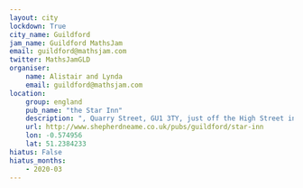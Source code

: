 ```yaml
---
layout: city                                           
lockdown: True
city_name: Guildford                                                               
jam_name: Guildford MathsJam
email: guildford@mathsjam.com
twitter: MathsJamGLD
organiser:
    name: Alistair and Lynda
    email: guildford@mathsjam.com
location:
    group: england
    pub_name: "the Star Inn"
    description: ", Quarry Street, GU1 3TY, just off the High Street in Guildford town centre"
    url: http://www.shepherdneame.co.uk/pubs/guildford/star-inn
    lon: -0.574956
    lat: 51.2384233
hiatus: False
hiatus_months:
    - 2020-03
---
```

